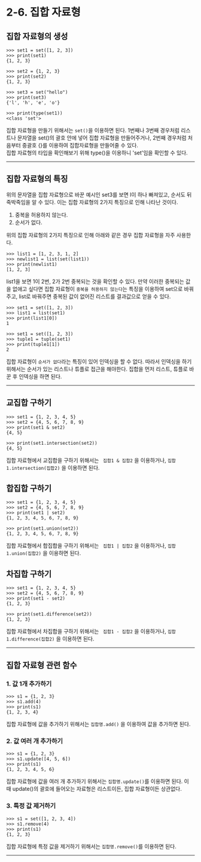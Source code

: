 # **2-6. 집합 자료형**

## **집합 자료형의 생성**

```
>>> set1 = set([1, 2, 3])
>>> print(set1)
{1, 2, 3}

>>> set2 = {1, 2, 3}
>>> print(set2)
{1, 2, 3}

>>> set3 = set("hello")
>>> print(set3)
{'l', 'h', 'e', 'o'}

>>> print(type(set1))
<class 'set'>
```

집합 자료형을 만들기 위해서는 `set()`을 이용하면 된다. 1번째나 3번째 경우처럼 리스트나 문자열을 set()의 괄호 안에 넣어 집합 자료형을 만들어주거나, 2번째 경우처럼 처음부터 중괄호 {}를 이용하여 집합자료형을 만들어줄 수 있다.<br>
집합 자료형의 타입을 확인해보기 위해 type()을 이용하니 'set'임을 확인할 수 있다.

___

## **집합 자료형의 특징**
위의 문자열을 집합 자료형으로 바꾼 예시인 set3를 보면 l이 하나 빠져있고, 순서도 뒤죽박죽임을 알 수 있다. 이는 집합 자료형의 2가지 특징으로 인해 나타난 것이다.

1. 중복을 허용하지 않는다.
2. 순서가 없다.<br>

위의 집합 자료형의 2가지 특징으로 인해 아래와 같은 경우 집합 자료형을 자주 사용한다.

```
>>> list1 = [1, 2, 3, 1, 2]
>>> newlist1 = list(set(list1))
>>> print(newlist1)
[1, 2, 3]
```

list1을 보면 1이 2번, 2가 2번 중복되는 것을 확인할 수 있다. 만약 이러한 중복되는 값을 없애고 싶다면 집합 자료형이 `중복을 허용하지 않는다`는 특징을 이용하여 set으로 바꿔주고, list로 바꿔주면 중복된 값이 없어진 리스트를 결과값으로 얻을 수 있다.

```
>>> set1 = set([1, 2, 3])
>>> list1 = list(set1)
>>> print(list1[0])
1

>>> set1 = set([1, 2, 3])
>>> tuple1 = tuple(set1)
>>> print(tuple1[1])
2
```

집합 자료형이 `순서가 없다`라는 특징이 있어 인덱싱을 할 수 없다. 따라서 인덱싱을 하기 위해서는 순서가 있는 리스트나 튜플로 접근을 해야한다. 집합을 먼저 리스트, 튜플로 바꾼 후 인덱싱을 하면 된다.

___

## **교집합 구하기**

```
>>> set1 = {1, 2, 3, 4, 5}
>>> set2 = {4, 5, 6, 7, 8, 9}
>>> print(set1 & set2)
{4, 5}

>>> print(set1.intersection(set2))
{4, 5}
```

집합 자료형에서 교집합을 구하기 위해서는 ` 집합1 & 집합2` 을 이용하거나, `집합1.intersection(집합2)` 을 이용하면 된다. 

## **합집합 구하기**

```
>>> set1 = {1, 2, 3, 4, 5}
>>> set2 = {4, 5, 6, 7, 8, 9}
>>> print(set1 | set2)
{1, 2, 3, 4, 5, 6, 7, 8, 9}

>>> print(set1.union(set2))
{1, 2, 3, 4, 5, 6, 7, 8, 9}
```

집합 자료형에서 합집합을 구하기 위해서는 ` 집합1 | 집합2` 을 이용하거나, `집합1.union(집합2)` 을 이용하면 된다. 

## **차집합 구하기**

```
>>> set1 = {1, 2, 3, 4, 5}
>>> set2 = {4, 5, 6, 7, 8, 9}
>>> print(set1 - set2)
{1, 2, 3}

>>> print(set1.difference(set2))
{1, 2, 3}
```

집합 자료형에서 차집합을 구하기 위해서는 ` 집합1 - 집합2` 을 이용하거나, `집합1.difference(집합2)` 을 이용하면 된다. 

___

## **집합 자료형 관련 함수**

### **1. 값 1개 추가하기**

```
>>> s1 = {1, 2, 3}
>>> s1.add(4)
>>> print(s1)
{1, 2, 3, 4}
```

집합 자료형에 값을 추가하기 위해서는 `집합명.add()` 을 이용하여 값을 추가하면 된다.

### **2. 값 여러 개 추가하기**

```
>>> s1 = {1, 2, 3}
>>> s1.update([4, 5, 6])
>>> print(s1)
{1, 2, 3, 4, 5, 6}
```

집합 자료형에 값을 여러 개 추가하기 위해서는 `집합명.update()`를 이용하면 된다. 이 때 update()의 괄호에 들어오는 자료형은 리스트이든, 집합 자료형이든 상관없다.

### **3. 특정 값 제거하기**

```
>>> s1 = set([1, 2, 3, 4])
>>> s1.remove(4)
>>> print(s1)
{1, 2, 3}
```
 
집합 자료형에 특정 값을 제거하기 위해서는 `집합명.remove()`를 이용하면 된다.
___
